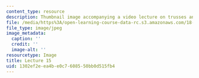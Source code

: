 ```yaml
---
content_type: resource
description: Thumbnail image accompanying a video lecture on trusses and A^(T)CA.
file: /media/https%3A/open-learning-course-data-rc.s3.amazonaws.com/18-085-computational-science-and-engineering-i-fall-2008/1302ef2eea4be0c7608550bb0d515fb4_15.jpg
file_type: image/jpeg
image_metadata:
  caption: ''
  credit: ''
  image-alt: ''
resourcetype: Image
title: Lecture 15
uid: 1302ef2e-ea4b-e0c7-6085-50bb0d515fb4
---
```

